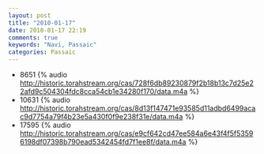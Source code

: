 ```yaml
---
layout: post
title: "2010-01-17"
date: 2010-01-17 22:19
comments: true
keywords: "Navi, Passaic" 
categories: Passaic 
---
```


 * 8651 {% audio http://historic.torahstream.org/cas/728f6db89230879f2b18b13c7d25e22afd9c504304fdc8cca54cb1e34280f170/data.m4a %}
 * 10631 {% audio http://historic.torahstream.org/cas/8d13f147471e93585d11adbd6499acac9d7754a79f4b23e5a430f0f9e238f31e/data.m4a %}
 * 17595 {% audio http://historic.torahstream.org/cas/e9cf642cd47ee584a6e43f4f5f53596198df07398b790ead5342454fd7f1ee8f/data.m4a %}

